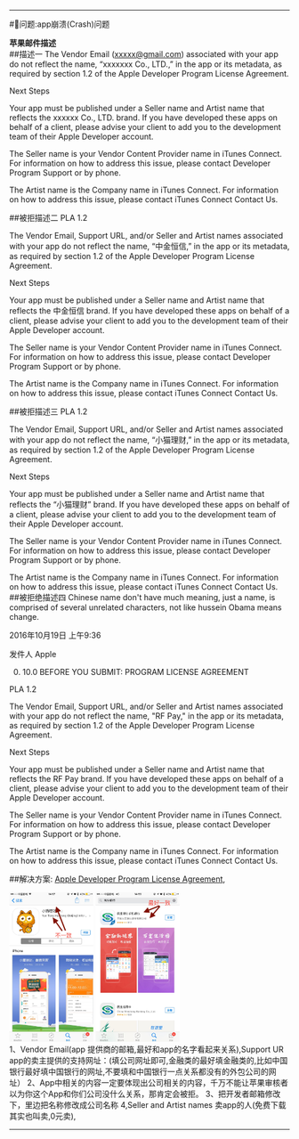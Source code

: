 
____
#📣问题:app崩溃(Crash)问题

**苹果邮件描述**<br>
##描述一
The Vendor Email (xxxxx@gmail.com) associated with your app do not reflect the name, “xxxxxxx Co., LTD.,” in the app or its metadata, as required by section 1.2 of the Apple Developer Program License Agreement. 

Next Steps 

Your app must be published under a Seller name and Artist name that reflects the xxxxxx Co., LTD. brand. If you have developed these apps on behalf of a client, please advise your client to add you to the development team of their Apple Developer account. 

The Seller name is your Vendor Content Provider name in iTunes Connect. For information on how to address this issue, please contact Developer Program Support or by phone. 

The Artist name is the Company name in iTunes Connect. For information on how to address this issue, please contact iTunes Connect Contact Us.

##被拒描述二
PLA 1.2


The Vendor Email, Support URL, and/or Seller and Artist names associated with your app do not reflect the name, “中金恒信,” in the app or its metadata, as required by section 1.2 of the Apple Developer Program License Agreement.

Next Steps

Your app must be published under a Seller name and Artist name that reflects the 中金恒信 brand. If you have developed these apps on behalf of a client, please advise your client to add you to the development team of their Apple Developer account.

The Seller name is your Vendor Content Provider name in iTunes Connect. For information on how to address this issue, please contact Developer Program Support or by phone.

The Artist name is the Company name in iTunes Connect. For information on how to address this issue, please contact iTunes Connect Contact Us.

##被拒描述三
PLA 1.2

The Vendor Email, Support URL, and/or Seller and Artist names associated with your app do not reflect the name, “小猫理财,” in the app or its metadata, as required by section 1.2 of the Apple Developer Program License Agreement.

Next Steps

Your app must be published under a Seller name and Artist name that reflects the “小猫理财” brand. If you have developed these apps on behalf of a client, please advise your client to add you to the development team of their Apple Developer account.

The Seller name is your Vendor Content Provider name in iTunes Connect. For information on how to address this issue, please contact Developer Program Support or by phone.

The Artist name is the Company name in iTunes Connect. For information on how to address this issue, please contact iTunes Connect Contact Us.
##被拒绝描述四
Chinese name don't have much meaning, just a name, is comprised of several unrelated characters, not like hussein Obama means change.

2016年10月19日 上午9:36

发件人 Apple

0. 10.0 BEFORE YOU SUBMIT: PROGRAM LICENSE AGREEMENT

PLA 1.2

The Vendor Email, Support URL, and/or Seller and Artist names associated with your app do not reflect the name, "RF Pay," in the app or its metadata, as required by section 1.2 of the Apple Developer Program License Agreement.

Next Steps

Your app must be published under a Seller name and Artist name that reflects the RF Pay brand. If you have developed these apps on behalf of a client, please advise your client to add you to the development team of their Apple Developer account.

The Seller name is your Vendor Content Provider name in iTunes Connect. For information on how to address this issue, please contact Developer Program Support or by phone.

The Artist name is the Company name in iTunes Connect. For information on how to address this issue, please contact iTunes Connect Contact Us.


##解决方案:
[Apple Developer Program License Agreement](http://adcdownload.apple.com/Documentation/License_Agreements__Apple_Developer_Program/Apple_Developer_Program_License_Agreement_20160921.pdf),

 <img src="Picture/小猫理财.jpg" width="30%">   <img src="Picture/民生理财.jpg" width="30%">  
1、Vendor Email(app 提供商的邮箱,最好和app的名字看起来关系),Support UR app的卖主提供的支持网址：(填公司网址即可,金融类的最好填金融类的,比如中国银行最好填中国银行的网址,不要填和中国银行一点关系都没有的外包公司的网址）
2、App中相关的内容一定要体现出公司相关的内容，千万不能让苹果审核者以为你这个App和你们公司没什么关系，那肯定会被拒。
3、把开发者邮箱修改下，里边把名称修改成公司名称
4,Seller and Artist names  卖app的人(免费下载其实也叫卖,0元卖),
____

